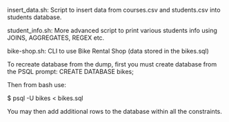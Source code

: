 insert_data.sh: Script to insert data from courses.csv and students.csv into students database.

student_info.sh: More advanced script to print various students info using JOINS, AGGREGATES, REGEX etc.

bike-shop.sh: CLI to use Bike Rental Shop (data stored in the bikes.sql)

To recreate database from the dump, first you must create database from the PSQL prompt:
CREATE DATABASE bikes;

Then from bash use:

$ psql -U <username> bikes < bikes.sql

You may then add additional rows to the database within all the constraints.